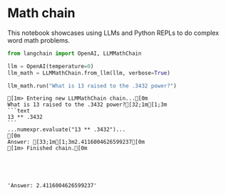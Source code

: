 # Math chain

This notebook showcases using LLMs and Python REPLs to do complex word math problems.


```python
from langchain import OpenAI, LLMMathChain

llm = OpenAI(temperature=0)
llm_math = LLMMathChain.from_llm(llm, verbose=True)

llm_math.run("What is 13 raised to the .3432 power?")
```

    
    
    [1m> Entering new LLMMathChain chain...[0m
    What is 13 raised to the .3432 power?[32;1m[1;3m
    ```text
    13 ** .3432
    ```
    ...numexpr.evaluate("13 ** .3432")...
    [0m
    Answer: [33;1m[1;3m2.4116004626599237[0m
    [1m> Finished chain.[0m
    




    'Answer: 2.4116004626599237'




```python

```
